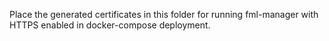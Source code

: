 Place the generated certificates in this folder for running fml-manager with HTTPS enabled in docker-compose deployment.
